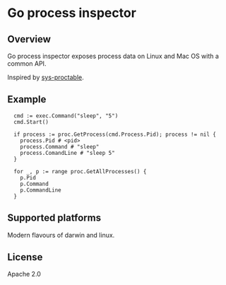 # Go process inspector

## Overview

Go process inspector exposes process data on Linux and Mac OS with a common API.

Inspired by [sys-proctable](http://github.com/djberg96/sys-proctable).

## Example

```
  cmd := exec.Command("sleep", "5")
  cmd.Start()

  if process := proc.GetProcess(cmd.Process.Pid); process != nil {
    process.Pid # <pid>
    process.Command # "sleep"
    process.ComandLine # "sleep 5"
  }
```

```
  for _, p := range proc.GetAllProcesses() {
    p.Pid
    p.Command
    p.CommandLine
  }
```

## Supported platforms

Modern flavours of darwin and linux.

## License

Apache 2.0